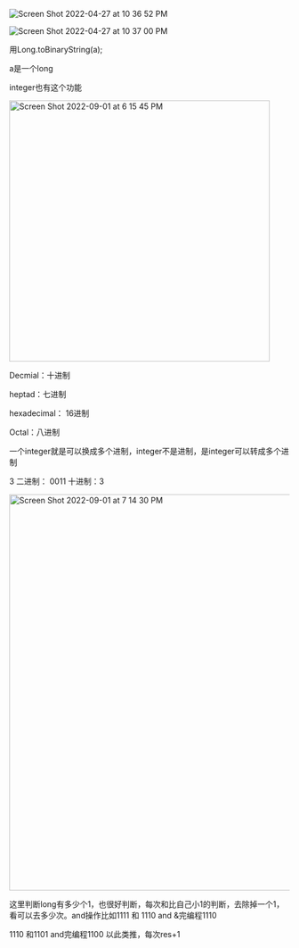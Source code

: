 ![Screen Shot 2022-04-27 at 10 36 52 PM](https://user-images.githubusercontent.com/59748598/165683566-c659da76-86d2-46f0-842a-032871ad993c.png)


![Screen Shot 2022-04-27 at 10 37 00 PM](https://user-images.githubusercontent.com/59748598/165683584-12bafa67-9b47-49e5-b7b1-04e5bc2fd534.png)

用Long.toBinaryString(a);

a是一个long

integer也有这个功能

<img width="468" alt="Screen Shot 2022-09-01 at 6 15 45 PM" src="https://user-images.githubusercontent.com/59748598/188038785-c64b51eb-cf29-4a69-9853-888dbb449c0e.png">

Decmial：十进制

heptad：七进制


hexadecimal： 16进制

Octal：八进制

一个integer就是可以换成多个进制，integer不是进制，是integer可以转成多个进制

3 二进制： 0011
 十进制：3
 
 
<img width="710" alt="Screen Shot 2022-09-01 at 7 14 30 PM" src="https://user-images.githubusercontent.com/59748598/188044275-65a17f97-32d2-4fbb-91d0-208ce50773d6.png">

这里判断long有多少个1，也很好判断，每次和比自己小1的判断，去除掉一个1，看可以去多少次。and操作比如1111 和 1110 and &完编程1110

1110 和1101 and完编程1100 以此类推，每次res+1
